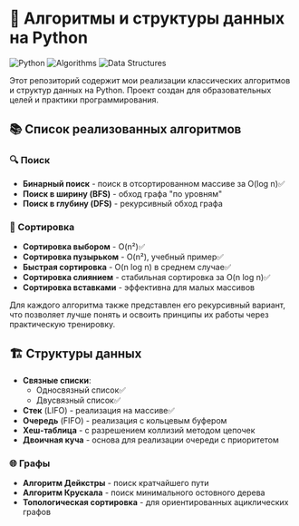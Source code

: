 # 🚀 Алгоритмы и структуры данных на Python

![Python](https://img.shields.io/badge/Python-3.8+-blue?logo=python)
![Algorithms](https://img.shields.io/badge/Algorithms-%F0%9F%94%8D-green)
![Data Structures](https://img.shields.io/badge/Data_Structures-%F0%9F%92%BE-orange)

Этот репозиторий содержит мои реализации классических алгоритмов и структур данных на Python. Проект создан для
образовательных целей и практики программирования.

## 📚 Список реализованных алгоритмов

### 🔍 Поиск

- **Бинарный поиск** - поиск в отсортированном массиве за O(log n)✅
- **Поиск в ширину (BFS)** - обход графа "по уровням"
- **Поиск в глубину (DFS)** - рекурсивный обход графа

### 🔢 Сортировка

- **Сортировка выбором** - O(n²)✅
- **Сортировка пузырьком** - O(n²), учебный пример✅
- **Быстрая сортировка** - O(n log n) в среднем случае✅
- **Сортировка слиянием** - стабильная сортировка за O(n log n)✅
- **Сортировка вставками** - эффективна для малых массивов

Для каждого алгоритма также представлен его рекурсивный вариант, что позволяет лучше понять и освоить принципы их работы
через практическую тренировку.

## 🏗 Структуры данных

- **Связные списки**:
    - Односвязный список✅
    - Двусвязный список✅
- **Стек** (LIFO) - реализация на массиве✅
- **Очередь** (FIFO) - реализация с кольцевым буфером
- **Хеш-таблица** - с разрешением коллизий методом цепочек
- **Двоичная куча** - основа для реализации очереди с приоритетом

### 🌐 Графы

- **Алгоритм Дейкстры** - поиск кратчайшего пути
- **Алгоритм Крускала** - поиск минимального остовного дерева
- **Топологическая сортировка** - для ориентированных ациклических графов

